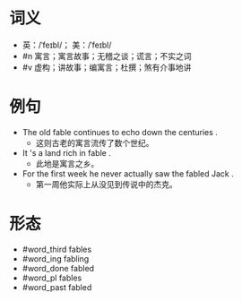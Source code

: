 # 词义
- 英：/ˈfeɪbl/； 美：/ˈfeɪbl/
- #n 寓言；寓言故事；无稽之谈；谎言；不实之词
- #v 虚构；讲故事；编寓言；杜撰；煞有介事地讲
# 例句
- The old fable continues to echo down the centuries .
	- 这则古老的寓言流传了数个世纪。
- It 's a land rich in fable .
	- 此地是寓言之乡。
- For the first week he never actually saw the fabled Jack .
	- 第一周他实际上从没见到传说中的杰克。
# 形态
- #word_third fables
- #word_ing fabling
- #word_done fabled
- #word_pl fables
- #word_past fabled
